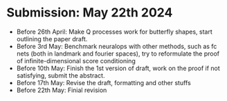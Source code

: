 # Submission: May 22th 2024

* Before 26th April: Make Q processes work for butterfly shapes, start outlining the paper draft.
* Before 3rd May: Benchmark neuralops with other methods, such as fc nets (both in landmark and fourier spaces), try to reformulate the proof of infinite-dimensional score conditioning
* Before 10th May: Finish the 1st version of draft, work on the proof if not satisfying, submit the abstract.
* Before 17th May: Revise the draft, formatting and other stuffs
* Before 22th May: Finial revision
